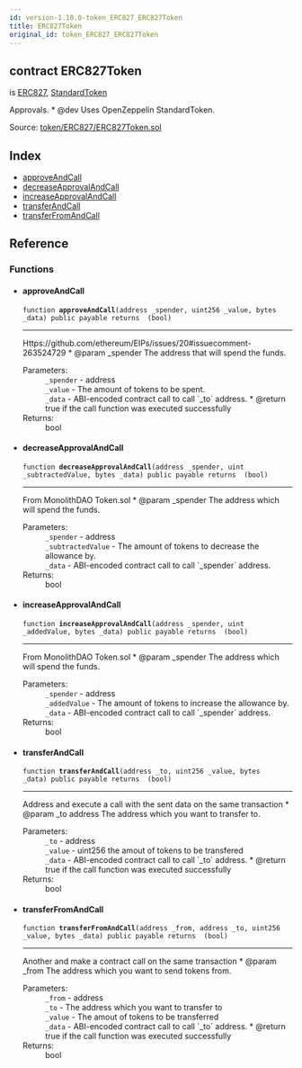 ```yaml
---
id: version-1.10.0-token_ERC827_ERC827Token
title: ERC827Token
original_id: token_ERC827_ERC827Token
---
```


<div class="contract-doc"><div class="contract"><h2 class="contract-header"><span class="contract-kind">contract</span> ERC827Token</h2><p class="base-contracts"><span>is</span> <a href="token_ERC827_ERC827.html">ERC827</a><span>, </span><a href="token_ERC20_StandardToken.html">StandardToken</a></p><p class="description">Approvals. * @dev Uses OpenZeppelin StandardToken.</p><div class="source">Source: <a href="https://github.com/OpenZeppelin/zeppelin-solidity/blob/v1.10.0/contracts/token/ERC827/ERC827Token.sol" target="_blank">token/ERC827/ERC827Token.sol</a></div></div><div class="index"><h2>Index</h2><ul><li><a href="token_ERC827_ERC827Token.html#approveAndCall">approveAndCall</a></li><li><a href="token_ERC827_ERC827Token.html#decreaseApprovalAndCall">decreaseApprovalAndCall</a></li><li><a href="token_ERC827_ERC827Token.html#increaseApprovalAndCall">increaseApprovalAndCall</a></li><li><a href="token_ERC827_ERC827Token.html#transferAndCall">transferAndCall</a></li><li><a href="token_ERC827_ERC827Token.html#transferFromAndCall">transferFromAndCall</a></li></ul></div><div class="reference"><h2>Reference</h2><div class="functions"><h3>Functions</h3><ul><li><div class="item function"><span id="approveAndCall" class="anchor-marker"></span><h4 class="name">approveAndCall</h4><div class="body"><code class="signature">function <strong>approveAndCall</strong><span>(address _spender, uint256 _value, bytes _data) </span><span>public </span><span>payable </span><span>returns  (bool) </span></code><hr/><div class="description"><p>Https://github.com/ethereum/EIPs/issues/20#issuecomment-263524729 * @param _spender The address that will spend the funds.</p></div><dl><dt><span class="label-parameters">Parameters:</span></dt><dd><div><code>_spender</code> - address</div><div><code>_value</code> - The amount of tokens to be spent.</div><div><code>_data</code> - ABI-encoded contract call to call `_to` address. * @return true if the call function was executed successfully</div></dd><dt><span class="label-return">Returns:</span></dt><dd>bool</dd></dl></div></div></li><li><div class="item function"><span id="decreaseApprovalAndCall" class="anchor-marker"></span><h4 class="name">decreaseApprovalAndCall</h4><div class="body"><code class="signature">function <strong>decreaseApprovalAndCall</strong><span>(address _spender, uint _subtractedValue, bytes _data) </span><span>public </span><span>payable </span><span>returns  (bool) </span></code><hr/><div class="description"><p>From MonolithDAO Token.sol * @param _spender The address which will spend the funds.</p></div><dl><dt><span class="label-parameters">Parameters:</span></dt><dd><div><code>_spender</code> - address</div><div><code>_subtractedValue</code> - The amount of tokens to decrease the allowance by.</div><div><code>_data</code> - ABI-encoded contract call to call `_spender` address.</div></dd><dt><span class="label-return">Returns:</span></dt><dd>bool</dd></dl></div></div></li><li><div class="item function"><span id="increaseApprovalAndCall" class="anchor-marker"></span><h4 class="name">increaseApprovalAndCall</h4><div class="body"><code class="signature">function <strong>increaseApprovalAndCall</strong><span>(address _spender, uint _addedValue, bytes _data) </span><span>public </span><span>payable </span><span>returns  (bool) </span></code><hr/><div class="description"><p>From MonolithDAO Token.sol * @param _spender The address which will spend the funds.</p></div><dl><dt><span class="label-parameters">Parameters:</span></dt><dd><div><code>_spender</code> - address</div><div><code>_addedValue</code> - The amount of tokens to increase the allowance by.</div><div><code>_data</code> - ABI-encoded contract call to call `_spender` address.</div></dd><dt><span class="label-return">Returns:</span></dt><dd>bool</dd></dl></div></div></li><li><div class="item function"><span id="transferAndCall" class="anchor-marker"></span><h4 class="name">transferAndCall</h4><div class="body"><code class="signature">function <strong>transferAndCall</strong><span>(address _to, uint256 _value, bytes _data) </span><span>public </span><span>payable </span><span>returns  (bool) </span></code><hr/><div class="description"><p>Address and execute a call with the sent data on the same transaction * @param _to address The address which you want to transfer to.</p></div><dl><dt><span class="label-parameters">Parameters:</span></dt><dd><div><code>_to</code> - address</div><div><code>_value</code> - uint256 the amout of tokens to be transfered</div><div><code>_data</code> - ABI-encoded contract call to call `_to` address. * @return true if the call function was executed successfully</div></dd><dt><span class="label-return">Returns:</span></dt><dd>bool</dd></dl></div></div></li><li><div class="item function"><span id="transferFromAndCall" class="anchor-marker"></span><h4 class="name">transferFromAndCall</h4><div class="body"><code class="signature">function <strong>transferFromAndCall</strong><span>(address _from, address _to, uint256 _value, bytes _data) </span><span>public </span><span>payable </span><span>returns  (bool) </span></code><hr/><div class="description"><p>Another and make a contract call on the same transaction * @param _from The address which you want to send tokens from.</p></div><dl><dt><span class="label-parameters">Parameters:</span></dt><dd><div><code>_from</code> - address</div><div><code>_to</code> - The address which you want to transfer to</div><div><code>_value</code> - The amout of tokens to be transferred</div><div><code>_data</code> - ABI-encoded contract call to call `_to` address. * @return true if the call function was executed successfully</div></dd><dt><span class="label-return">Returns:</span></dt><dd>bool</dd></dl></div></div></li></ul></div></div></div>
